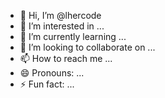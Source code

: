 - 👋 Hi, I’m @lhercode
- 👀 I’m interested in ...
- 🌱 I’m currently learning ...
- 💞️ I’m looking to collaborate on ...
- 📫 How to reach me ...
- 😄 Pronouns: ...
- ⚡ Fun fact: ...

<!---
lhercode/lhercode is a ✨ special ✨ repository because its `README.md` (this file) appears on your GitHub profile.
You can click the Preview link to take a look at your changes.
--->
